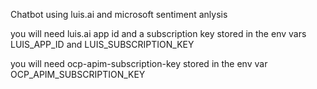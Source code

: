 Chatbot using luis.ai and microsoft sentiment anlysis

you will need luis.ai app id and a subscription key stored in the env vars
LUIS_APP_ID and LUIS_SUBSCRIPTION_KEY

you will need ocp-apim-subscription-key stored in the env var
OCP_APIM_SUBSCRIPTION_KEY

